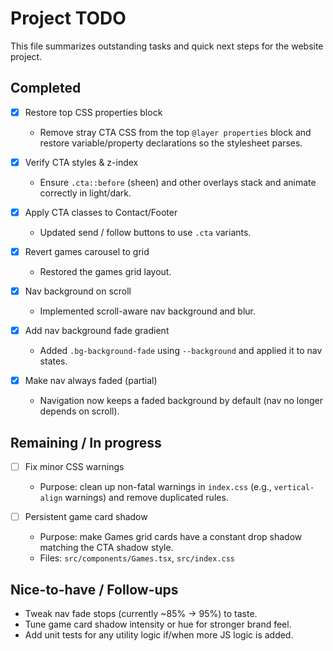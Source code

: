 # Project TODO

This file summarizes outstanding tasks and quick next steps for the website project.

## Completed

- [x] Restore top CSS properties block

  - Remove stray CTA CSS from the top `@layer properties` block and restore variable/property declarations so the stylesheet parses.

- [x] Verify CTA styles & z-index

  - Ensure `.cta::before` (sheen) and other overlays stack and animate correctly in light/dark.

- [x] Apply CTA classes to Contact/Footer

  - Updated send / follow buttons to use `.cta` variants.

- [x] Revert games carousel to grid

  - Restored the games grid layout.

- [x] Nav background on scroll

  - Implemented scroll-aware nav background and blur.

- [x] Add nav background fade gradient

  - Added `.bg-background-fade` using `--background` and applied it to nav states.

- [x] Make nav always faded (partial)

  - Navigation now keeps a faded background by default (nav no longer depends on scroll).

## Remaining / In progress

- [ ] Fix minor CSS warnings

  - Purpose: clean up non-fatal warnings in `index.css` (e.g., `vertical-align` warnings) and remove duplicated rules.

- [ ] Persistent game card shadow

  - Purpose: make Games grid cards have a constant drop shadow matching the CTA shadow style.
  - Files: `src/components/Games.tsx`, `src/index.css`

## Nice-to-have / Follow-ups

- Tweak nav fade stops (currently ~85% -> 95%) to taste.
- Tune game card shadow intensity or hue for stronger brand feel.
- Add unit tests for any utility logic if/when more JS logic is added.
